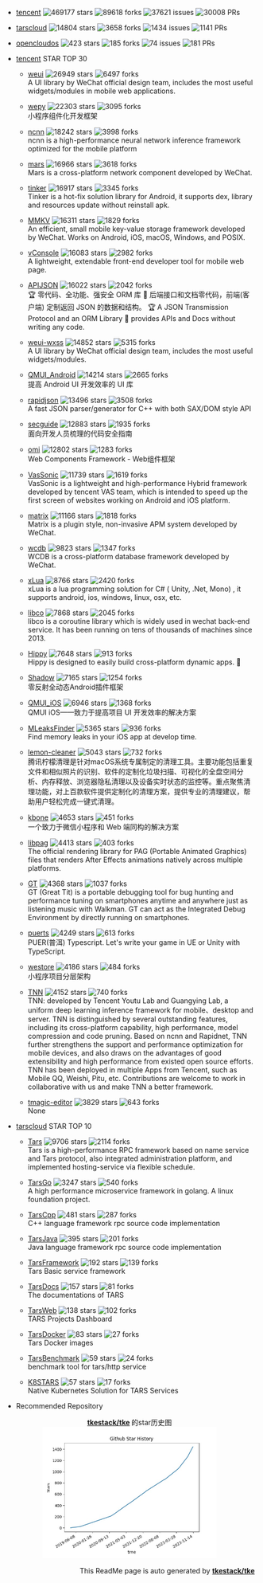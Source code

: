 
+ [tencent](https://github.com/tencent)
![469177 stars](https://img.shields.io/badge/Stars-469177-green)
![89618 forks](https://img.shields.io/badge/Forks-89618-green)
![37621 issues](https://img.shields.io/badge/Issues-37621-green)
![30008 PRs](https://img.shields.io/badge/PRs-30008-green)

+ [tarscloud](https://github.com/tarscloud)
![14804 stars](https://img.shields.io/badge/Stars-14804-green)
![3658 forks](https://img.shields.io/badge/Forks-3658-green)
![1434 issues](https://img.shields.io/badge/Issues-1434-green)
![1141 PRs](https://img.shields.io/badge/PRs-1141-green)

+ [opencloudos](https://github.com/opencloudos)
![423 stars](https://img.shields.io/badge/Stars-423-green)
![185 forks](https://img.shields.io/badge/Forks-185-green)
![74 issues](https://img.shields.io/badge/Issues-74-green)
![181 PRs](https://img.shields.io/badge/PRs-181-green)



+ [tencent](https://github.com/tencent) STAR TOP 30
    
    + [weui](https://github.com/tencent/weui) 
    ![26949 stars](https://img.shields.io/badge/Stars-26949-green)
    ![6497 forks](https://img.shields.io/badge/Forks-6497-green)  
    A UI library by WeChat official design team, includes the most useful widgets/modules in mobile web applications.
    
    + [wepy](https://github.com/tencent/wepy) 
    ![22303 stars](https://img.shields.io/badge/Stars-22303-green)
    ![3095 forks](https://img.shields.io/badge/Forks-3095-green)  
    小程序组件化开发框架
    
    + [ncnn](https://github.com/tencent/ncnn) 
    ![18242 stars](https://img.shields.io/badge/Stars-18242-green)
    ![3998 forks](https://img.shields.io/badge/Forks-3998-green)  
    ncnn is a high-performance neural network inference framework optimized for the mobile platform
    
    + [mars](https://github.com/tencent/mars) 
    ![16966 stars](https://img.shields.io/badge/Stars-16966-green)
    ![3618 forks](https://img.shields.io/badge/Forks-3618-green)  
    Mars is a cross-platform network component  developed by WeChat.
    
    + [tinker](https://github.com/tencent/tinker) 
    ![16917 stars](https://img.shields.io/badge/Stars-16917-green)
    ![3345 forks](https://img.shields.io/badge/Forks-3345-green)  
    Tinker is a hot-fix solution library for Android, it supports dex, library and resources update without reinstall apk.
    
    + [MMKV](https://github.com/tencent/MMKV) 
    ![16311 stars](https://img.shields.io/badge/Stars-16311-green)
    ![1829 forks](https://img.shields.io/badge/Forks-1829-green)  
    An efficient, small mobile key-value storage framework developed by WeChat. Works on Android, iOS, macOS, Windows, and POSIX.
    
    + [vConsole](https://github.com/tencent/vConsole) 
    ![16083 stars](https://img.shields.io/badge/Stars-16083-green)
    ![2982 forks](https://img.shields.io/badge/Forks-2982-green)  
    A lightweight, extendable front-end developer tool for mobile web page.
    
    + [APIJSON](https://github.com/tencent/APIJSON) 
    ![16022 stars](https://img.shields.io/badge/Stars-16022-green)
    ![2042 forks](https://img.shields.io/badge/Forks-2042-green)  
    🏆 零代码、全功能、强安全 ORM 库 🚀 后端接口和文档零代码，前端(客户端) 定制返回 JSON 的数据和结构。 🏆 A JSON Transmission Protocol and an ORM Library 🚀  provides APIs and Docs without writing any code.
    
    + [weui-wxss](https://github.com/tencent/weui-wxss) 
    ![14852 stars](https://img.shields.io/badge/Stars-14852-green)
    ![5315 forks](https://img.shields.io/badge/Forks-5315-green)  
    A UI library by WeChat official design team, includes the most useful widgets/modules.
    
    + [QMUI_Android](https://github.com/tencent/QMUI_Android) 
    ![14214 stars](https://img.shields.io/badge/Stars-14214-green)
    ![2665 forks](https://img.shields.io/badge/Forks-2665-green)  
    提高 Android UI 开发效率的 UI 库
    
    + [rapidjson](https://github.com/tencent/rapidjson) 
    ![13496 stars](https://img.shields.io/badge/Stars-13496-green)
    ![3508 forks](https://img.shields.io/badge/Forks-3508-green)  
    A fast JSON parser/generator for C++ with both SAX/DOM style API
    
    + [secguide](https://github.com/tencent/secguide) 
    ![12883 stars](https://img.shields.io/badge/Stars-12883-green)
    ![1935 forks](https://img.shields.io/badge/Forks-1935-green)  
    面向开发人员梳理的代码安全指南
    
    + [omi](https://github.com/tencent/omi) 
    ![12802 stars](https://img.shields.io/badge/Stars-12802-green)
    ![1283 forks](https://img.shields.io/badge/Forks-1283-green)  
    Web Components Framework - Web组件框架
    
    + [VasSonic](https://github.com/tencent/VasSonic) 
    ![11739 stars](https://img.shields.io/badge/Stars-11739-green)
    ![1619 forks](https://img.shields.io/badge/Forks-1619-green)  
    VasSonic is a lightweight and high-performance Hybrid framework developed by tencent VAS team, which is intended to speed up the first screen of websites working on Android and iOS platform. 
    
    + [matrix](https://github.com/tencent/matrix) 
    ![11166 stars](https://img.shields.io/badge/Stars-11166-green)
    ![1818 forks](https://img.shields.io/badge/Forks-1818-green)  
    Matrix is a plugin style, non-invasive APM system developed by WeChat.
    
    + [wcdb](https://github.com/tencent/wcdb) 
    ![9823 stars](https://img.shields.io/badge/Stars-9823-green)
    ![1347 forks](https://img.shields.io/badge/Forks-1347-green)  
    WCDB is a cross-platform database framework developed by WeChat.
    
    + [xLua](https://github.com/tencent/xLua) 
    ![8766 stars](https://img.shields.io/badge/Stars-8766-green)
    ![2420 forks](https://img.shields.io/badge/Forks-2420-green)  
    xLua is a lua programming solution for  C# ( Unity, .Net, Mono) , it supports android, ios, windows, linux, osx, etc.
    
    + [libco](https://github.com/tencent/libco) 
    ![7868 stars](https://img.shields.io/badge/Stars-7868-green)
    ![2045 forks](https://img.shields.io/badge/Forks-2045-green)  
    libco is a coroutine library which is widely used in wechat  back-end service. It has been running on tens of thousands of machines since 2013.
    
    + [Hippy](https://github.com/tencent/Hippy) 
    ![7648 stars](https://img.shields.io/badge/Stars-7648-green)
    ![913 forks](https://img.shields.io/badge/Forks-913-green)  
    Hippy is designed to easily build cross-platform dynamic apps. 👏
    
    + [Shadow](https://github.com/tencent/Shadow) 
    ![7165 stars](https://img.shields.io/badge/Stars-7165-green)
    ![1254 forks](https://img.shields.io/badge/Forks-1254-green)  
    零反射全动态Android插件框架
    
    + [QMUI_iOS](https://github.com/tencent/QMUI_iOS) 
    ![6946 stars](https://img.shields.io/badge/Stars-6946-green)
    ![1368 forks](https://img.shields.io/badge/Forks-1368-green)  
    QMUI iOS——致力于提高项目 UI 开发效率的解决方案
    
    + [MLeaksFinder](https://github.com/tencent/MLeaksFinder) 
    ![5365 stars](https://img.shields.io/badge/Stars-5365-green)
    ![936 forks](https://img.shields.io/badge/Forks-936-green)  
    Find memory leaks in your iOS app at develop time.
    
    + [lemon-cleaner](https://github.com/tencent/lemon-cleaner) 
    ![5043 stars](https://img.shields.io/badge/Stars-5043-green)
    ![732 forks](https://img.shields.io/badge/Forks-732-green)  
    腾讯柠檬清理是针对macOS系统专属制定的清理工具。主要功能包括重复文件和相似照片的识别、软件的定制化垃圾扫描、可视化的全盘空间分析、内存释放、浏览器隐私清理以及设备实时状态的监控等。重点聚焦清理功能，对上百款软件提供定制化的清理方案，提供专业的清理建议，帮助用户轻松完成一键式清理。
    
    + [kbone](https://github.com/tencent/kbone) 
    ![4653 stars](https://img.shields.io/badge/Stars-4653-green)
    ![451 forks](https://img.shields.io/badge/Forks-451-green)  
    一个致力于微信小程序和 Web 端同构的解决方案
    
    + [libpag](https://github.com/tencent/libpag) 
    ![4413 stars](https://img.shields.io/badge/Stars-4413-green)
    ![403 forks](https://img.shields.io/badge/Forks-403-green)  
    The official rendering library for PAG (Portable Animated Graphics) files that renders After Effects animations natively across multiple platforms.
    
    + [GT](https://github.com/tencent/GT) 
    ![4368 stars](https://img.shields.io/badge/Stars-4368-green)
    ![1037 forks](https://img.shields.io/badge/Forks-1037-green)  
    GT (Great Tit) is a portable debugging tool for bug hunting and performance tuning on smartphones anytime and anywhere just as listening music with Walkman. GT can act as the Integrated Debug Environment by directly running on smartphones.
    
    + [puerts](https://github.com/tencent/puerts) 
    ![4249 stars](https://img.shields.io/badge/Stars-4249-green)
    ![613 forks](https://img.shields.io/badge/Forks-613-green)  
    PUER(普洱) Typescript. Let's write your game in UE or Unity with TypeScript.
    
    + [westore](https://github.com/tencent/westore) 
    ![4186 stars](https://img.shields.io/badge/Stars-4186-green)
    ![484 forks](https://img.shields.io/badge/Forks-484-green)  
    小程序项目分层架构
    
    + [TNN](https://github.com/tencent/TNN) 
    ![4152 stars](https://img.shields.io/badge/Stars-4152-green)
    ![740 forks](https://img.shields.io/badge/Forks-740-green)  
    TNN: developed by Tencent Youtu Lab and Guangying Lab, a uniform deep learning inference framework for mobile、desktop and server. TNN is distinguished by several outstanding features, including its cross-platform capability, high performance, model compression and code pruning. Based on ncnn and Rapidnet, TNN further strengthens the support and performance optimization for mobile devices, and also draws on the advantages of good extensibility and high performance from existed open source efforts. TNN has been deployed in multiple Apps from Tencent, such as Mobile QQ, Weishi, Pitu, etc. Contributions are welcome to work in collaborative with us and make TNN a better framework. 
    
    + [tmagic-editor](https://github.com/tencent/tmagic-editor) 
    ![3829 stars](https://img.shields.io/badge/Stars-3829-green)
    ![643 forks](https://img.shields.io/badge/Forks-643-green)  
    None
    

+ [tarscloud](https://github.com/tarscloud) STAR TOP 10
    
    + [Tars](https://github.com/tarscloud/Tars) 
    ![9706 stars](https://img.shields.io/badge/Stars-9706-green)
    ![2114 forks](https://img.shields.io/badge/Forks-2114-green)  
    Tars is a high-performance RPC framework based on name service and Tars protocol, also integrated administration platform, and implemented hosting-service via flexible schedule.
    
    + [TarsGo](https://github.com/tarscloud/TarsGo) 
    ![3247 stars](https://img.shields.io/badge/Stars-3247-green)
    ![540 forks](https://img.shields.io/badge/Forks-540-green)  
    A  high performance microservice  framework  in golang. A linux foundation project.
    
    + [TarsCpp](https://github.com/tarscloud/TarsCpp) 
    ![481 stars](https://img.shields.io/badge/Stars-481-green)
    ![287 forks](https://img.shields.io/badge/Forks-287-green)  
    C++ language framework rpc source code implementation
    
    + [TarsJava](https://github.com/tarscloud/TarsJava) 
    ![395 stars](https://img.shields.io/badge/Stars-395-green)
    ![201 forks](https://img.shields.io/badge/Forks-201-green)  
    Java language framework rpc source code implementation
    
    + [TarsFramework](https://github.com/tarscloud/TarsFramework) 
    ![192 stars](https://img.shields.io/badge/Stars-192-green)
    ![139 forks](https://img.shields.io/badge/Forks-139-green)  
    Tars Basic service framework
    
    + [TarsDocs](https://github.com/tarscloud/TarsDocs) 
    ![157 stars](https://img.shields.io/badge/Stars-157-green)
    ![81 forks](https://img.shields.io/badge/Forks-81-green)  
    The documentations of TARS
    
    + [TarsWeb](https://github.com/tarscloud/TarsWeb) 
    ![138 stars](https://img.shields.io/badge/Stars-138-green)
    ![102 forks](https://img.shields.io/badge/Forks-102-green)  
    TARS Projects Dashboard
    
    + [TarsDocker](https://github.com/tarscloud/TarsDocker) 
    ![83 stars](https://img.shields.io/badge/Stars-83-green)
    ![27 forks](https://img.shields.io/badge/Forks-27-green)  
    Tars Docker  images
    
    + [TarsBenchmark](https://github.com/tarscloud/TarsBenchmark) 
    ![59 stars](https://img.shields.io/badge/Stars-59-green)
    ![24 forks](https://img.shields.io/badge/Forks-24-green)  
    benchmark tool for tars/http service
    
    + [K8STARS](https://github.com/tarscloud/K8STARS) 
    ![57 stars](https://img.shields.io/badge/Stars-57-green)
    ![17 forks](https://img.shields.io/badge/Forks-17-green)  
    Native Kubernetes  Solution for TARS Services
    


+ Recommended Repository  
<p align="center">
      <strong>
        <a href="https://github.com/tkestack/tke" target="_blank">tkestack/tke</a>
      </strong>  的star历史图
  <br>
  <img src="https://raw.githubusercontent.com/ButterAndButterfly/GithubTools/master/data/stars_history.jpg" width="350px"></img>    
</p>

<p align="right">
      This ReadMe page is auto generated by 
      <strong>
        <a href="https://github.com/tkestack/tke" target="_blank">tkestack/tke</a><br>
      </strong>   
</p>